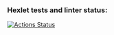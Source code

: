 ### Hexlet tests and linter status:
[![Actions Status](https://github.com/strekoza67/frontend-project-lvl1/workflows/hexlet-check/badge.svg)](https://github.com/strekoza67/frontend-project-lvl1/actions)
